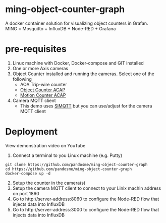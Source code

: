 # ming-object-counter-graph

A docker container solution for visualizing object counters in Grafan.  
MING = Mosquitto + InfluxDB + Node-RED + Grafana  



# pre-requisites
1. Linux machine with Docker, Docker-compose and GIT installed
2. One or more Axis cameras
3. Object Counter installed and running the cameras.  Select one of the following
     * AOA Trip-wire counter
     * [Object Counter ACAP](https://acap.juhlin.me/package/ObjectCounter)
	 * [Motion Counter ACAP](https://acap.juhlin.me/package/MotionPath)
4. Camera MQTT client
    * This demo uses [SIMQTT](https://acap.juhlin.me/package/simqtt) but you can use/adjust for the camera MQTT client

# Deployment
View demonstration video on YouTube

1. Connect a terminal to you Linux machine (e.g. Putty)
```
git clone https://github.com/pandosme/ming-object-counter-graph
cd https://github.com/pandosme/ming-object-counter-graph
docker-compose up -d
```
2. Setup the counter in the camera(s)
3. Setup the camera MQTT client to connect to your Linix machin address on port 1860
4. Go to http://server-address:8060 to configure the Node-RED flow that injects data into InfluxDB  
5. Go to http://server-address:3000 to configure the Node-RED flow that injects data into InfluxDB  

